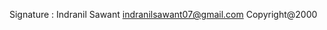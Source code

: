 Signature : Indranil Sawant
            indranilsawant07@gmail.com
            Copyright@2000
            